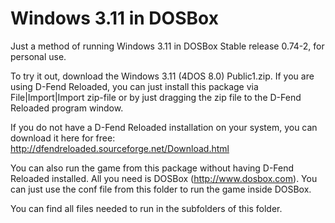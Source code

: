 # Windows 3.11 in DOSBox
Just a method of running Windows 3.11 in DOSBox Stable release 0.74-2, for personal use.

To try it out, download the Windows 3.11 (4DOS 8.0) Public1.zip.
If you are using D-Fend Reloaded, you can just install this package via
File|Import|Import zip-file or by just dragging the zip file to the
D-Fend Reloaded program window.

If you do not have a D-Fend Reloaded installation on your system, you can
download it here for free:
http://dfendreloaded.sourceforge.net/Download.html

You can also run the game from this package without having D-Fend Reloaded
installed. All you need is DOSBox (http://www.dosbox.com). You can just use
the conf file from this folder to run the game inside DOSBox.

You can find all files needed to run in the subfolders of this folder.
